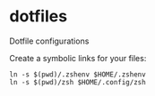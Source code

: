# dotfiles
Dotfile configurations

Create a symbolic links for your files:
```
ln -s $(pwd)/.zshenv $HOME/.zshenv
ln -s $(pwd)/zsh $HOME/.config/zsh
```
